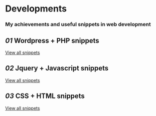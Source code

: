 # Developments

<h3>My achievements and useful snippets in web development</h3>


<h2><em>01</em> Wordpress + PHP snippets</h2>
<a href="/">View all snippets</a>

<h2><em>02</em> Jquery + Javascript snippets</h2>
<a href="/">View all snippets</a>

<h2><em>03</em> CSS + HTML snippets</h2>
<a href="/">View all snippets</a>
